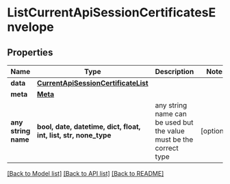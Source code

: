 # ListCurrentApiSessionCertificatesEnvelope


## Properties
Name | Type | Description | Notes
------------ | ------------- | ------------- | -------------
**data** | [**CurrentApiSessionCertificateList**](CurrentApiSessionCertificateList.md) |  | 
**meta** | [**Meta**](Meta.md) |  | 
**any string name** | **bool, date, datetime, dict, float, int, list, str, none_type** | any string name can be used but the value must be the correct type | [optional]

[[Back to Model list]](../README.md#documentation-for-models) [[Back to API list]](../README.md#documentation-for-api-endpoints) [[Back to README]](../README.md)


